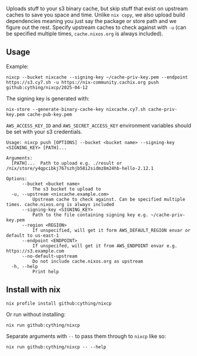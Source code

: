 Uploads stuff to your s3 binary cache, but skip stuff that exist on upstream caches to save you space and time. Unlike `nix copy`, we also upload build dependencies meaning you just say the package or store path and we figure out the rest. Specify upstream caches to check against with `-u` (can be specified multiple times, `cache.nixos.org` is always included).

## Usage

Example:
```
nixcp --bucket nixcache --signing-key ~/cache-priv-key.pem --endpoint https://s3.cy7.sh -u https://nix-community.cachix.org push github:cything/nixcp/2025-04-12
```
The signing key is generated with:
```
nix-store --generate-binary-cache-key nixcache.cy7.sh cache-priv-key.pem cache-pub-key.pem
```

`AWS_ACCESS_KEY_ID` and `AWS_SECRET_ACCESS_KEY` environment variables should be set with your s3 credentials.

```
Usage: nixcp push [OPTIONS] --bucket <bucket name> --signing-key <SIGNING_KEY> [PATH]...

Arguments:
  [PATH]...  Path to upload e.g. ./result or /nix/store/y4qpcibkj767szhjb58i2sidmz8m24hb-hello-2.12.1

Options:
      --bucket <bucket name>
          The s3 bucket to upload to
  -u, --upstream <nixcache.example.com>
          Upstream cache to check against. Can be specified multiple times. cache.nixos.org is always included
      --signing-key <SIGNING_KEY>
          Path to the file containing signing key e.g. ~/cache-priv-key.pem
      --region <REGION>
          If unspecified, will get it form AWS_DEFAULT_REGION envar or default to us-east-1
      --endpoint <ENDPOINT>
          If unspecifed, will get it from AWS_ENDPOINT envar e.g. https://s3.example.com
      --no-default-upstream
          Do not include cache.nixos.org as upstream
  -h, --help
          Print help
```

## Install with nix
```
nix profile install github:cything/nixcp
```
Or run without installing:
```
nix run github:cything/nixcp
```
Separate arguments with `--` to pass them through to `nixcp` like so:
```
nix run github:cything/nixcp -- --help
```
